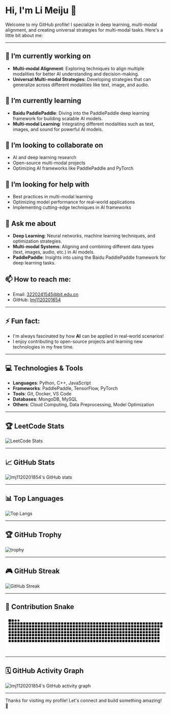 # Hi, I'm Li Meiju 👋

Welcome to my GitHub profile! I specialize in deep learning, multi-modal alignment, and creating universal strategies for multi-modal tasks. Here's a little bit about me:

---

## 🔭 I’m currently working on
- **Multi-modal Alignment**: Exploring techniques to align multiple modalities for better AI understanding and decision-making.
- **Universal Multi-modal Strategies**: Developing strategies that can generalize across different modalities like text, image, and audio.

## 🌱 I’m currently learning
- **Baidu PaddlePaddle**: Diving into the PaddlePaddle deep learning framework for building scalable AI models.
- **Multi-modal Learning**: Integrating different modalities such as text, images, and sound for powerful AI models.

## 👯 I’m looking to collaborate on
- AI and deep learning research
- Open-source multi-modal projects
- Optimizing AI frameworks like PaddlePaddle and PyTorch

## 🤔 I’m looking for help with
- Best practices in multi-modal learning
- Optimizing model performance for real-world applications
- Implementing cutting-edge techniques in AI frameworks

## 💬 Ask me about
- **Deep Learning**: Neural networks, machine learning techniques, and optimization strategies.
- **Multi-modal Systems**: Aligning and combining different data types (text, images, audio, etc.) in AI models.
- **PaddlePaddle**: Insights into using the Baidu PaddlePaddle framework for deep learning tasks.

## 📫 How to reach me:
- Email: [3220241545@bit.edu.cn](mailto:3220241545@bit.edu.cn)
- GitHub: [lmj1120201854](https://github.com/lmj1120201854)
---

## ⚡ Fun fact:
- I'm always fascinated by how **AI** can be applied in real-world scenarios!
- I enjoy contributing to open-source projects and learning new technologies in my free time.

---

## 💻 Technologies & Tools

- **Languages**: Python, C++, JavaScript
- **Frameworks**: PaddlePaddle, TensorFlow, PyTorch
- **Tools**: Git, Docker, VS Code
- **Databases**: MongoDB, MySQL
- **Others**: Cloud Computing, Data Preprocessing, Model Optimization

---

## 🏆 LeetCode Stats

![LeetCode Stats](https://leetcard.jacoblin.cool/nostalgic-jacksonbno?theme=light&font=Ubuntu&ext=heatmap&site=cn)

---


## 📈 GitHub Stats

![lmj1120201854's GitHub stats](https://github-readme-stats.vercel.app/api?username=lmj1120201854&show_icons=true&hide_title=true&count_private=true&hide=prs)

---

## 📊 Top Languages

![Top Langs](https://github-readme-stats.vercel.app/api/top-langs/?username=lmj1120201854)

---

## 🏆 GitHub Trophy

![trophy](https://github-profile-trophy.vercel.app/?username=lmj1120201854)

---

## 🎮 GitHub Streak

![GitHub Streak](https://streak-stats.demolab.com/?user=lmj1120201854)

---

## 🐍 Contribution Snake

<picture>
  <source media="(prefers-color-scheme: dark)" srcset="https://raw.githubusercontent.com/lmj1120201854/lmj1120201854/output/github-contribution-grid-snake-dark.svg">
  <source media="(prefers-color-scheme: light)" srcset="https://raw.githubusercontent.com/lmj1120201854/lmj1120201854/output/github-contribution-grid-snake.svg">
  <img alt="github contribution grid snake animation" src="https://raw.githubusercontent.com/lmj1120201854/lmj1120201854/output/github-contribution-grid-snake.svg">
</picture>

---

## 🗓 GitHub Activity Graph

![lmj1120201854's GitHub activity graph](https://github-readme-activity-graph.vercel.app/graph?username=lmj1120201854)

---

Thanks for visiting my profile! Let's connect and build something amazing! 🚀


<!--
**lmj1120201854/lmj1120201854** is a ✨ _special_ ✨ repository because its `README.md` (this file) appears on your GitHub profile.

Here are some ideas to get you started:

- 🔭 I’m currently working on ...
- 🌱 I’m currently learning ...
- 👯 I’m looking to collaborate on ...
- 🤔 I’m looking for help with ...
- 💬 Ask me about ...
- 📫 How to reach me: ...
- 😄 Pronouns: ...
- ⚡ Fun fact: ...
-->
